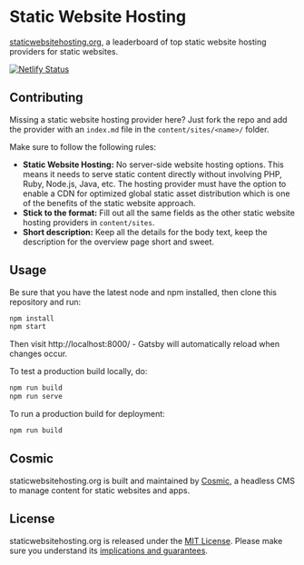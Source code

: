 # Static Website Hosting

[staticwebsitehosting.org](http://staticwebsitehosting.org), a leaderboard of top static website hosting providers for static websites.

[![Netlify Status](https://api.netlify.com/api/v1/badges/388637c1-8040-4b2d-84b4-1cfa38cd62bb/deploy-status)](https://app.netlify.com/sites/staticwebsitehosting/deploys)

## Contributing

Missing a static website hosting provider here? Just fork the repo and add the provider with an `index.md` file in the `content/sites/<name>/` folder.

Make sure to follow the following rules:

- **Static Website Hosting:** No server-side website hosting options. This means it needs to serve static content directly without involving PHP, Ruby, Node.js, Java, etc. The hosting provider must have the option to enable a CDN for optimized global static asset distribution which is one of the benefits of the static website approach.
- **Stick to the format:** Fill out all the same fields as the other static website hosting providers in `content/sites`.
- **Short description:** Keep all the details for the body text, keep the description for the overview page short and sweet.

## Usage

Be sure that you have the latest node and npm installed, then clone this repository and run:

```bash
npm install
npm start
```

Then visit http://localhost:8000/ - Gatsby will automatically reload when changes occur.

To test a production build locally, do:

```bash
npm run build
npm run serve
```

To run a production build for deployment:

```bash
npm run build
```

## Cosmic

staticwebsitehosting.org is built and maintained by [Cosmic](https://www.cosmicjs.com), a headless CMS to manage content for static websites and apps.

## License

staticwebsitehosting.org is released under the [MIT License](LICENSE).
Please make sure you understand its [implications and guarantees](https://writing.kemitchell.com/2016/09/21/MIT-License-Line-by-Line.html).
